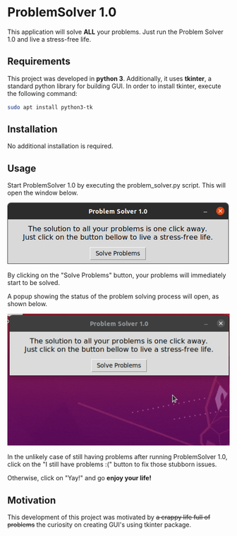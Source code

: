 # ProblemSolver 1.0

This application will solve **ALL** your problems. Just run the Problem Solver 1.0 and live a stress-free life.

## Requirements

This project was developed in **python 3**. Additionally, it uses **tkinter**, a standard python library for building GUI. In order to install tkinter, execute the following command:

```bash
sudo apt install python3-tk
```

## Installation

No additional installation is required.

## Usage

Start ProblemSolver 1.0 by executing the problem_solver.py script. This will open the window below.

![](./images/homepage.png)

By clicking on the "Solve Problems" button, your problems will immediately start to be solved. 

A popup showing the status of the problem solving process will open, as shown below.

![](./images/problem_solving.gif)

In the unlikely case of still having problems after running ProblemSolver 1.0, click on the "I still have problems :(" button to fix those stubborn issues. 

Otherwise, click on "Yay!" and go **enjoy your life!**

## Motivation

This development of this project was motivated by ~~a crappy life full of problems~~ the curiosity on creating GUI's using tkinter package.